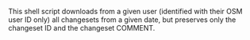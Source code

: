 This shell script downloads from a given user (identified with their OSM user ID only) all changesets from a given date, but preserves only the changeset ID and the changeset COMMENT.

